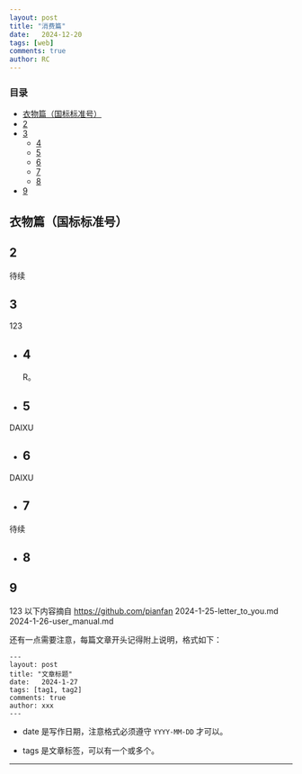 ```yaml
---
layout: post
title: "消费篇"
date:   2024-12-20
tags: [web]
comments: true
author: RC
---
```


<!-- more -->

### 目录

- [衣物篇（国标标准号）](衣物篇（国标标准号）)
- [2](#2)
- [3](#3)
  - [4](#4)
  - [5](#5)
  - [6](#6)
  - [7](#7)
  - [8](#8)
- [9](#9)

## 衣物篇（国标标准号）
  



## 2

待续

## 3

123

- ## 4

  R。

- ## 5

DAIXU

- ## 6

DAIXU

- ## 7

待续

- ## 8

   

## 9

123
以下内容摘自 https://github.com/pianfan
    2024-1-25-letter_to_you.md
    2024-1-26-user_manual.md

还有一点需要注意，每篇文章开头记得附上说明，格式如下：

    ---
    layout: post
    title: "文章标题"
    date:   2024-1-27
    tags: [tag1, tag2]
    comments: true
    author: xxx
    ---

- date 是写作日期，注意格式必须遵守 `YYYY-MM-DD` 才可以。

- tags 是文章标签，可以有一个或多个。

---
